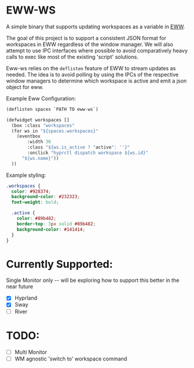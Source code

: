 # EWW-WS

A simple binary that supports updating workspaces as a variable in [EWW](https://github.com/elkowar/eww/).

The goal of this project is to support a consistent JSON format for workspaces in EWW regardless of the window manager. We will also attempt to use IPC interfaces where possible
to avoid comparatively heavy calls to exec like most of the existing 'script' solutions.

Eww-ws relies on the `deflisten` feature of EWW to stream updates as needed. The idea is to avoid polling by using the IPCs of the respective window managers to determine which workspace is active and emit a json object for eww.

Example Eww Configuration:

``` lisp
(deflisten spaces `PATH TO eww-ws`)

(defwidget workspaces []
  (box :class "workspaces"
  (for ws in "${spaces.workspaces}"
    (eventbox
        :width 30
        :class "${ws.is_active ? "active": ''}"
        :onclick "hyprctl dispatch workspace ${ws.id}"
      "${ws.name}"))
  ))

```

Example styling:

```scss
.workspaces {
  color: #928374;
  background-color: #232323;
  font-weight: bold;

  .active {
    color: #89b482;
    border-top: 3px solid #89b482;
    background-color: #141414;
  }
}
```

# Currently Supported:

Single Monitor only -- will be exploring how to support this better in the near future

- [x] Hyprland
- [x] Sway
- [ ] River

# TODO:

- [ ] Multi Monitor
- [ ] WM agnostic 'switch to' workspace command
